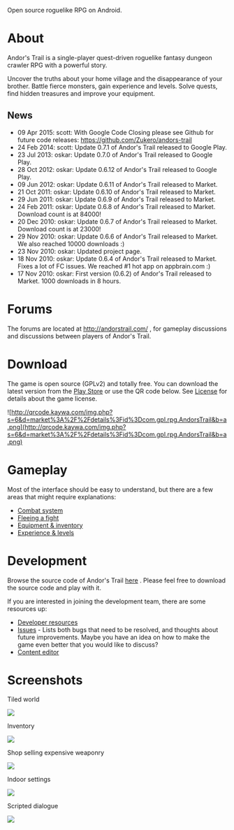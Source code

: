 Open source roguelike RPG on Android.

# About #
Andor's Trail is a single-player quest-driven roguelike fantasy dungeon crawler RPG with a powerful story.

Uncover the truths about your home village and the disappearance of your brother. Battle fierce monsters, gain experience and levels. Solve quests, find hidden treasures and improve your equipment.

## News ##
  * 09 Apr 2015: scott: With Google Code Closing please see Github for future code releases: https://github.com/Zukero/andors-trail
  * 24 Feb 2014: scott: Update 0.7.1 of Andor's Trail released to Google Play.
  * 23 Jul 2013: oskar: Update 0.7.0 of Andor's Trail released to Google Play.
  * 28 Oct 2012: oskar: Update 0.6.12 of Andor's Trail released to Google Play.
  * 09 Jun 2012: oskar: Update 0.6.11 of Andor's Trail released to Market.
  * 21 Oct 2011: oskar: Update 0.6.10 of Andor's Trail released to Market.
  * 29 Jun 2011: oskar: Update 0.6.9 of Andor's Trail released to Market.
  * 24 Feb 2011: oskar: Update 0.6.8 of Andor's Trail released to Market. Download count is at 84000!
  * 20 Dec 2010: oskar: Update 0.6.7 of Andor's Trail released to Market. Download count is at 23000!
  * 29 Nov 2010: oskar: Update 0.6.6 of Andor's Trail released to Market. We also reached 10000 downloads :)
  * 23 Nov 2010: oskar: Updated project page.
  * 18 Nov 2010: oskar: Update 0.6.4 of Andor's Trail released to Market. Fixes a lot of FC issues. We reached #1 hot app on appbrain.com :)
  * 17 Nov 2010: oskar: First version (0.6.2) of Andor's Trail released to Market. 1000 downloads in 8 hours.

# Forums #
The forums are located at http://andorstrail.com/ , for gameplay discussions and discussions between players of Andor's Trail.

# Download #
The game is open source (GPLv2) and totally free. You can download the latest version  from the [Play Store](https://play.google.com/store/apps/details?id=com.gpl.rpg.AndorsTrail) or use the QR code below. See [License](http://www.andorstrail.com/wiki/doku.php?id=license) for details about the game license.

![http://qrcode.kaywa.com/img.php?s=6&d=market%3A%2F%2Fdetails%3Fid%3Dcom.gpl.rpg.AndorsTrail&b=a.png](http://qrcode.kaywa.com/img.php?s=6&d=market%3A%2F%2Fdetails%3Fid%3Dcom.gpl.rpg.AndorsTrail&b=a.png)

# Gameplay #
Most of the interface should be easy to understand, but there are a few areas that might require explanations:
  * [Combat system](combat.md)
  * [Fleeing a fight](flee.md)
  * [Equipment & inventory](items.md)
  * [Experience & levels](experience.md)

# Development #
Browse the source code of Andor's Trail [here](http://code.google.com/p/andors-trail/source/checkout) . Please feel free to download the source code and play with it.

If you are interested in joining the development team, there are some resources up:
  * [Developer resources](http://www.andorstrail.com/wiki/doku.php?id=andors_trail_wiki:developer_section)
  * [Issues](http://code.google.com/p/andors-trail/issues/list) - Lists both bugs that need to be resolved, and thoughts about future improvements. Maybe you have an idea on how to make the game even better that you would like to discuss?
  * [Content editor](http://andors-trail.googlecode.com/git/AndorsTrailEdit/editor.html)


# Screenshots #

Tiled world

<img src='http://andors-trail.googlecode.com/git/ProjectPage/screenshots/screenshot_outdoors.png' />


Inventory

<img src='http://andors-trail.googlecode.com/git/ProjectPage/screenshots/screenshot_inventory.png' />


Shop selling expensive weaponry

<img src='http://andors-trail.googlecode.com/git/ProjectPage/screenshots/screenshot_shop.png' />


Indoor settings

<img src='http://andors-trail.googlecode.com/git/ProjectPage/screenshots/screenshot_indoors.png' />


Scripted dialogue

<img src='http://andors-trail.googlecode.com/git/ProjectPage/screenshots/screenshot_conversation.png' />